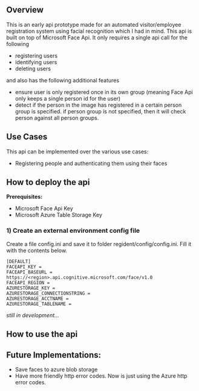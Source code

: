 
## Overview 
This is an early api prototype made for an automated visitor/employee registration system using facial
recognition which I had in mind. This api is built on top of Microsoft Face Api. It only requires a single api call for the following
- registering users
- identifying users
- deleting users

and also has the following additional features
- ensure user is only registered once in its own group (meaning Face Api only keeps a single person id
for the user)
- detect if the person in the image has registered in a certain person group is specified. if person group is not
specified, then it will check person against all person groups.

## Use Cases  
This api can be implemented over the various use cases: 
- Registering people and authenticating them using their faces

## How to deploy the api
**Prerequisites:**
- Microsoft Face Api Key
- Microsoft Azure Table Storage Key

### 1) Create an external environment config file
Create a file config.ini and save it to folder regident/config/config.ini.
Fill it with the contents below.
```
[DEFAULT]
FACEAPI_KEY = 
FACEAPI_BASEURL = https://<region>.api.cognitive.microsoft.com/face/v1.0
FACEAPI_REGION = 
AZURESTORAGE_KEY = 
AZURESTORAGE_CONNECTIONSTRING = 
AZURESTORAGE_ACCTNAME = 
AZURESTORAGE_TABLENAME = 
```

*still in development...*

## How to use the api
<still in dev>

## Future Implementations:
- Save faces to azure blob storage
- Have more friendly http error codes. Now is just using the Azure http error codes.

 
